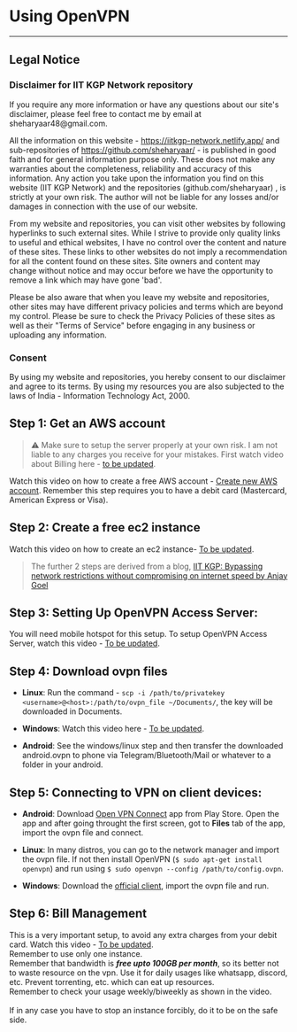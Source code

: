 # Using OpenVPN

***

## Legal Notice

<h3>Disclaimer for IIT KGP Network repository</h3>

<p>If you require any more information or have any questions about our site's disclaimer, please feel free to contact me by email at sheharyaar48@gmail.com.</p>

<p>All the information on this website - <a href="https://iitkgp-network.netlify.app/">https://iitkgp-network.netlify.app/</a> and sub-repositories of <a href="https://github.com/sheharyaar/">https://github.com/sheharyaar/</a> - is published in good faith and for general information purpose only. These does not make any warranties about the completeness, reliability and accuracy of this information. Any action you take upon the information you find on this website (IIT KGP Network) and the repositories (github.com/sheharyaar) , is strictly at your own risk. The author will not be liable for any losses and/or damages in connection with the use of our website.</p>

<p>From my website and repositories, you can visit other websites by following hyperlinks to such external sites. While I strive to provide only quality links to useful and ethical websites, I have no control over the content and nature of these sites. These links to other websites do not imply a recommendation for all the content found on these sites. Site owners and content may change without notice and may occur before we have the opportunity to remove a link which may have gone 'bad'.</p>

<p>Please be also aware that when you leave my website and repositories, other sites may have different privacy policies and terms which are beyond my control. Please be sure to check the Privacy Policies of these sites as well as their "Terms of Service" before engaging in any business or uploading any information.</p>

<h3>Consent</h3>

<p>By using my website and repositories, you hereby consent to our disclaimer and agree to its terms. By using my resources you are also subjected to the laws of India - Information Technology Act, 2000.</p>

## Step 1: Get an AWS account

> ⚠️ Make sure to setup the server properly at your own risk. I am not liable to any charges you receive for your mistakes. First watch video about Billing here - [to be updated]().

Watch this video on how to create a free AWS account - [Create new AWS account](https://www.youtube.com/watch?v=gA9pl-A9gDM). Remember this step requires you to have a debit card (Mastercard, American Express or Visa).


## Step 2: Create a free ec2 instance

Watch this video on how to create an ec2 instance- [To be updated]().

> The further 2 steps are derived from a blog, [IIT KGP: Bypassing network restrictions without compromising on internet speed by Anjay Goel](https://anjaygoel.github.io/posts/IIT-KGP-Bypass-Internet-Restrictions/#step-3-setting-up-openvpn-access-server) 

## Step 3: Setting Up OpenVPN Access Server:

You will need mobile hotspot for this setup.
To setup OpenVPN Access Server, watch this video - [To be updated]().

## Step 4: Download ovpn files

*   **Linux**: Run the command - `scp -i /path/to/privatekey <username>@<host>:/path/to/ovpn_file ~/Documents/`, the key will be downloaded in Documents.
    
*   **Windows**: Watch this video here - [To be updated]().

*   **Android**: See the windows/linux step and then transfer the downloaded android.ovpn to phone via Telegram/Bluetooth/Mail or whatever to a folder in your android.

## Step 5: Connecting to VPN on client devices:

*   **Android**: Download [Open VPN Connect](https://play.google.com/store/apps/details?id=net.openvpn.openvpn&hl=en_IN&gl=US) app from Play Store. Open the app and after going throught the first screen, got to **Files** tab of the app, import the ovpn file and connect.
    
*   **Linux**: In many distros, you can go to the network manager and import the ovpn file. If not then install OpenVPN (`$ sudo apt-get install openvpn`) and run using `$ sudo openvpn --config /path/to/config.ovpn`.
    
*   **Windows**: Download the [official client](https://openvpn.net/client-connect-vpn-for-windows/), import the ovpn file and run.

## Step 6: Bill Management

This is a very important setup, to avoid any extra charges from your debit card. Watch this video - [To be updated](). <br/>
Remember to use only one instance. <br/>
Remember that bandwidth is _**free upto 100GB per month**_, so its better not to waste resource on the vpn. Use it for daily usages like whatsapp, discord, etc. Prevent torrenting, etc. which can eat up resources.<br/>
Remember to check your usage weekly/biweekly as shown in the video.<br/><br/>
If in any case you have to stop an instance forcibly, do it to be on the safe side.
